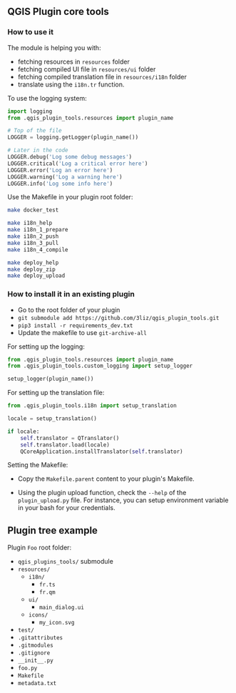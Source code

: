 ## QGIS Plugin core tools

### How to use it

The module is helping you with:
* fetching resources in `resources` folder
* fetching compiled UI file in `resources/ui` folder
* fetching compiled translation file in `resources/i18n` folder
* translate using the `i18n.tr` function.

To use the logging system:
```python
import logging
from .qgis_plugin_tools.resources import plugin_name

# Top of the file
LOGGER = logging.getLogger(plugin_name())

# Later in the code
LOGGER.debug('Log some debug messages')
LOGGER.critical('Log a critical error here')
LOGGER.error('Log an error here')
LOGGER.warning('Log a warning here')
LOGGER.info('Log some info here')
```

Use the Makefile in your plugin root folder:

```bash
make docker_test

make i18n_help
make i18n_1_prepare
make i18n_2_push
make i18n_3_pull
make i18n_4_compile

make deploy_help
make deploy_zip
make deploy_upload
```

### How to install it in an existing plugin

* Go to the root folder of your plugin
* `git submodule add https://github.com/3liz/qgis_plugin_tools.git`
* `pip3 install -r requirements_dev.txt`
* Update the makefile to use `git-archive-all`

For setting up the logging:
```python
from .qgis_plugin_tools.resources import plugin_name
from .qgis_plugin_tools.custom_logging import setup_logger

setup_logger(plugin_name())
```

For setting up the translation file:
```python
from .qgis_plugin_tools.i18n import setup_translation

locale = setup_translation()

if locale:
    self.translator = QTranslator()
    self.translator.load(locale)
    QCoreApplication.installTranslator(self.translator)
```

Setting the Makefile:
* Copy the `Makefile.parent` content to your plugin's Makefile.

* Using the plugin upload function, check the `--help` of the `plugin_upload.py` file.
For instance, you can setup environment variable in your bash for your credentials.

## Plugin tree example

Plugin `Foo` root folder:
* `qgis_plugins_tools/` submodule
* `resources/`
  * `i18n/`
    * `fr.ts`
    * `fr.qm`
  * `ui/`
    * `main_dialog.ui`
  * `icons/`
    * `my_icon.svg`
* `test/`
* `.gitattributes`
* `.gitmodules`
* `.gitignore`
* `__init__.py`
* `foo.py`
* `Makefile`
* `metadata.txt`
